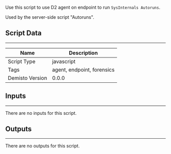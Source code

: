 Use this script to use D2 agent on endpoint to run `SysInternals Autoruns`.

Used by the server-side script "Autoruns".

## Script Data
---

| **Name** | **Description** |
| --- | --- |
| Script Type | javascript |
| Tags | agent, endpoint, forensics |
| Demisto Version | 0.0.0 |

## Inputs
---
There are no inputs for this script.

## Outputs
---
There are no outputs for this script.
